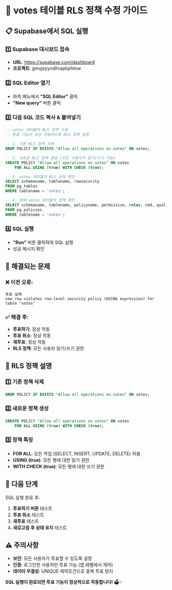 # 🔧 votes 테이블 RLS 정책 수정 가이드

## 📋 **Supabase에서 SQL 실행**

### 1️⃣ **Supabase 대시보드 접속**
- **URL**: https://supabase.com/dashboard
- **프로젝트**: gmujzyyvdllvapbphtnw

### 2️⃣ **SQL Editor 열기**
- 좌측 메뉴에서 **"SQL Editor"** 클릭
- **"New query"** 버튼 클릭

### 3️⃣ **다음 SQL 코드 복사 & 붙여넣기**

```sql
-- votes 테이블의 RLS 정책 수정
-- 투표 기능이 정상 작동하도록 RLS 정책 설정

-- 1. 기존 RLS 정책 삭제
DROP POLICY IF EXISTS "Allow all operations on votes" ON votes;

-- 2. 새로운 RLS 정책 생성 (모든 사용자가 읽기/쓰기 가능)
CREATE POLICY "Allow all operations on votes" ON votes
    FOR ALL USING (true) WITH CHECK (true);

-- 3. votes 테이블의 RLS 상태 확인
SELECT schemaname, tablename, rowsecurity 
FROM pg_tables 
WHERE tablename = 'votes';

-- 4. 현재 votes 테이블의 정책 확인
SELECT schemaname, tablename, policyname, permissive, roles, cmd, qual, with_check
FROM pg_policies 
WHERE tablename = 'votes';
```

### 4️⃣ **SQL 실행**
- **"Run"** 버튼 클릭하여 SQL 실행
- 성공 메시지 확인

## 🎯 **해결되는 문제**

### ❌ **이전 오류:**
```
투표 실패
new row violates row-level security policy (USING expression) for table "votes"
```

### ✅ **해결 후:**
- **투표하기**: 정상 작동
- **투표 취소**: 정상 작동
- **재투표**: 정상 작동
- **RLS 정책**: 모든 사용자 읽기/쓰기 권한

## 🔧 **RLS 정책 설명**

### **1️⃣ 기존 정책 삭제**
```sql
DROP POLICY IF EXISTS "Allow all operations on votes" ON votes;
```

### **2️⃣ 새로운 정책 생성**
```sql
CREATE POLICY "Allow all operations on votes" ON votes
    FOR ALL USING (true) WITH CHECK (true);
```

### **3️⃣ 정책 특징**
- **FOR ALL**: 모든 작업 (SELECT, INSERT, UPDATE, DELETE) 허용
- **USING (true)**: 모든 행에 대한 읽기 권한
- **WITH CHECK (true)**: 모든 행에 대한 쓰기 권한

## 🚀 **다음 단계**
SQL 실행 완료 후:
1. **투표하기 버튼** 테스트
2. **투표 취소** 테스트
3. **재투표** 테스트
4. **새로고침 후 상태 유지** 테스트

## ⚠️ **주의사항**
- **보안**: 모든 사용자가 투표할 수 있도록 설정
- **인증**: 로그인한 사용자만 투표 가능 (앱 레벨에서 제어)
- **데이터 무결성**: UNIQUE 제약조건으로 중복 투표 방지

**SQL 실행이 완료되면 투표 기능이 정상적으로 작동합니다!** 🗳️✨
